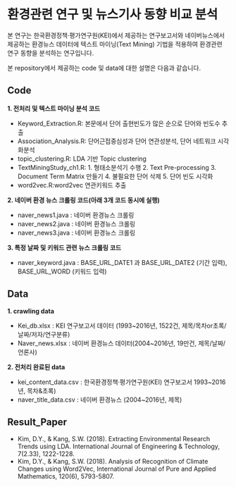 # 환경관련 연구 및 뉴스기사 동향 비교 분석

 본 연구는 한국환경정책·평가연구원(KEI)에서 제공하는 연구보고서와 네이버뉴스에서 제공하는 환경뉴스 데이터에 텍스트 마이닝(Text Mining) 기법을 적용하여 환경관련 연구 동향을 분석하는 연구입니다.

 본 repository에서 제공하는 code 및 data에 대한 설명은 다음과 같습니다.

## Code
**1. 전처리 및 텍스트 마이닝 분석 코드**
* Keyword_Extraction.R: 본문에서 단어 출현빈도가 많은 순으로 단어와 빈도수 추출
* Association_Analysis.R: 단어근접중심성과 단어 연관성분석, 단어 네트워크 시각화분석 
* topic_clustering.R: LDA 기반 Topic clustering
* TextMiningStudy_ch1.R: 1. 형태소분석기 수행 2. Text Pre-processing 3. Document Term Matrix 만들기 
                         4. 불필요한 단어 삭제 5. 단어 빈도 시각화
* word2vec.R:word2vec 연관키워드 추출

**2. 네이버 환경 뉴스 크롤링 코드(아래 3개 코드 동시에 실행)**
* naver_news1.java : 네이버 환경뉴스 크롤링
* naver_news2.java : 네이버 환경뉴스 크롤링
* naver_news3.java : 네이버 환경뉴스 크롤링

**3. 특정 날짜 및 키워드 관련 뉴스 크롤링 코드**
* naver_keyword.java : BASE_URL_DATE1 과 BASE_URL_DATE2 (기간 입력), BASE_URL_WORD (키워드 입력)

## Data
**1. crawling data**
* Kei_db.xlsx : KEI 연구보고서 데이터 (1993~2016년, 1522건, 제목/목차or초록/날짜/저자/연구분류)
* Naver_news.xlsx : 네이버 환경뉴스 데이터(2004~2016년, 19만건, 제목/날짜/언론사)

**2. 전처리 완료된 data**
* kei_content_data.csv : 한국환경정책·평가연구원(KEI) 연구보고서 1993~2016년, 목차&초록)
* naver_title_data.csv : 네이버 환경뉴스 (2004~2016년, 제목)



## Result_Paper
* Kim, D.Y., & Kang, S.W. (2018). Extracting Environmental Research Trends using LDA. International Journal of Engineering & Technology, 7(2.33), 1222-1228.
* Kim, D.Y., & Kang, S.W. (2018).  Analysis of Recognition of Climate Changes using Word2Vec, International Journal of Pure and Applied Mathematics, 120(6), 5793-5807.
